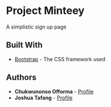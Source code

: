 # Project Minteey

A simplistic sign up page 


## Built With

* [Bootstrap](https://getbootstrap.com/docs/4.3/getting-started/introduction/) - The CSS framework used


## Authors

* **Chukwunonso Offorma** - [Profile](https://github.com/offorma)
* **Joshua Tafang**  - [Profile](https://github.com/tafodinho)

